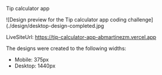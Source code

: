 Tip calculator app

![Design preview for the Tip calculator app coding challenge](./design/desktop-design-completed.jpg


LiveSiteUrl: https://tip-calculator-app-abmartinezm.vercel.app


The designs were created to the following widths:

- Mobile: 375px
- Desktop: 1440px

